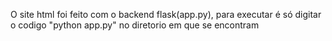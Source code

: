 O site html foi feito com o backend flask(app.py), para executar é só digitar o codigo "python app.py" no diretorio em que se encontram
